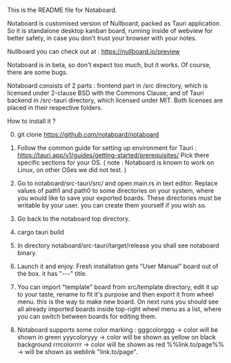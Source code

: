  This is the README file for Notaboard.

 Notaboard is customised version of Nullboard, packed as Tauri application.
 So it is standalone desktop kanban board, running inside of webview for better safety,
 in case you don't trust your browser with your notes.

 Nullboard you can check out at : https://nullboard.io/preview

 Notaboard is in beta, so don't expect too much, but it works.
 Of course, there are some bugs.

 Notaboard consists of 2 parts : frontend part in /src directory,
 which is licensed under 2-clause BSD with the Commons Clause;
 and of Tauri backend in /src-tauri directory, which licensed under MIT.
 Both licenses are placed in their respective folders.

 How to install it ?

 0. git clone https://github.com/notaboard/notaboard

 1. Follow the common guide for setting up environment for Tauri :
    https://tauri.app/v1/guides/getting-started/prerequisites/
    Pick there specific sections for your OS.
    ( note : Notaboard is known to work on Linux, on other OSes we did not test. )

 2. Go to notaboard/src-tauri/src/ and open main.rs in text editor. Replace values
    of path1 and path0 to some directories on your system,
    where you would like to save your exported boards. These directories must be writable by your user.
    you can create them yourself if you wish so.

 3. Go back to the notaboard top directory.

 4. cargo tauri build

 5. In directory notaboard/src-tauri/target/release you shall see notaboard binary.

 6. Launch it and enjoy. Fresh installation gets "User Manual" board out of the box. it has "---" title.

 7. You can import "template" board from src/template directory, edit it up to your taste,
    rename to fit it's purpose and then export it from wheel menu. this is the way  to make new board.
    On next runs you should see all already imported boards inside top-right wheel menu as a list,
    where you can switch between boards for editing them.

 8. Notaboard supports some color marking :
    gggcolorggg -> color will be shown in green
    yyycoloryyy -> color will be shown as yellow on black background
    rrrcolorrrr -> color will be shown as red
    %%link.to/page%% -> will be shown as weblink "link.to/page".
 